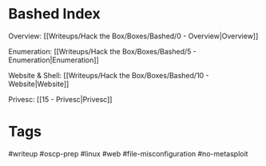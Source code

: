 # Bashed Index

Overview: [[Writeups/Hack the Box/Boxes/Bashed/0 - Overview|Overview]]

Enumeration: [[Writeups/Hack the Box/Boxes/Bashed/5 - Enumeration|Enumeration]]

Website & Shell: [[Writeups/Hack the Box/Boxes/Bashed/10 - Website|Website]]

Privesc: [[15 - Privesc|Privesc]]

# Tags

#writeup #oscp-prep #linux #web #file-misconfiguration #no-metasploit